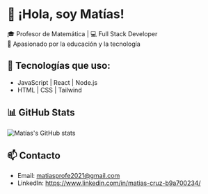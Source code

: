 # 👋 ¡Hola, soy Matías!

🎓 Profesor de Matemática | 💻 Full Stack Developer  
🚀 Apasionado por la educación y la tecnología  

## 🔧 Tecnologías que uso:
- JavaScript | React | Node.js
- HTML | CSS | Tailwind
## 📊 GitHub Stats
![Matías's GitHub stats](https://github-readme-stats.vercel.app/api?username=TU_USUARIO&show_icons=true&theme=radical)

## 📫 Contacto
- Email: matiasprofe2021@gmail.com
- LinkedIn: https://www.linkedin.com/in/matias-cruz-b9a700234/
